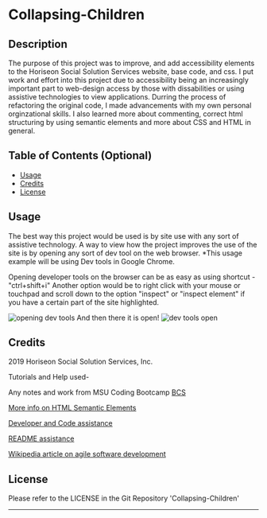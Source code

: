 # Collapsing-Children

## Description

The purpose of this project was to improve, and add accessibility elements to the Horiseon Social Solution Services website, base code, and css.  I put work and effort into this project due to accessibility being an increasingly important part to web-design access by those with dissabilities or using assistive technologies to view applications.  Durring the process of refactoring the original code, I made advancements with my own personal orginzational skills.  I also learned more about commenting, correct html structuring by using semantic elements and more about CSS and HTML in general.


## Table of Contents (Optional)

- [Usage](#usage)
- [Credits](#credits)
- [License](#license)


## Usage

The best way this project would be used is by site use with any sort of assistive technology.
A way to view how the project improves the use of the site is by opening any sort of dev tool on the web browser. *This usage example will be using Dev tools in Google Chrome.

Opening developer tools on the browser can be as easy as using shortcut - "ctrl+shift+i"
Another option would be to right click with your mouse or touchpad and scroll down to the option "inspect" or "inspect element" if you have a certain part of the site highlighted. 

<img src="assets1\DEV-TOOLS-1.png" alt="opening dev tools" />
And then there it is open!
<img src="assets1\DEV-TOOLS-OPEN-1.png" alt="dev tools open" />


## Credits

2019 Horiseon Social Solution Services, Inc.

Tutorials and Help used-

Any notes and work from MSU Coding Bootcamp [BCS](https://courses.bootcampspot.com/)



[More info on HTML Semantic Elements](https://www.w3schools.com/html/html5_semantic_elements.asp)

[Developer and Code assistance](https://developer.mozilla.org/en-US/)

[README assistance](https://coding-boot-camp.github.io/full-stack/github/professional-readme-guide.com/)

[Wikipedia article on agile software development](https://en.wikipedia.org/wiki/Agile_software_development)




## License

Please refer to the LICENSE in the Git Repository 'Collapsing-Children'


---




